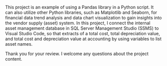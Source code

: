 This project is an example of using a Pandas library in a Python script. It can also utilize other Python libraries, such as Matplotlib and Seaborn, for financial data trend analysis and data chart visualization to gain insights into the vendor supply (asset) system. In this project, I connect the internal asset management database in SQL Server Management Studio (SSMS) to Visual Studio Code, so that extracts of a total cost, total depreciation value, and total cost and depreciation value at accounting by using variables to list asset names.


 
Thank you for your review. I welcome any questions about the project content.
